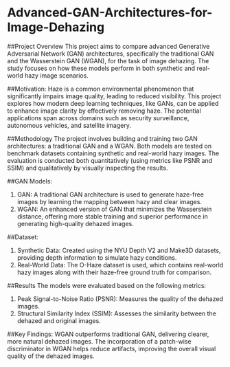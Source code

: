 # Advanced-GAN-Architectures-for-Image-Dehazing

##Project Overview
This project aims to compare advanced Generative Adversarial Network (GAN) architectures, specifically the traditional GAN and the Wasserstein GAN (WGAN), for the task of image dehazing. The study focuses on how these models perform in both synthetic and real-world hazy image scenarios.

##Motivation:
Haze is a common environmental phenomenon that significantly impairs image quality, leading to reduced visibility. This project explores how modern deep learning techniques, like GANs, can be applied to enhance image clarity by effectively removing haze. The potential applications span across domains such as security surveillance, autonomous vehicles, and satellite imagery.

##Methodology
The project involves building and training two GAN architectures: a traditional GAN and a WGAN. Both models are tested on benchmark datasets containing synthetic and real-world hazy images. The evaluation is conducted both quantitatively (using metrics like PSNR and SSIM) and qualitatively by visually inspecting the results.

##GAN Models:
1. GAN: A traditional GAN architecture is used to generate haze-free images by learning the mapping between hazy and clear images.
2. WGAN: An enhanced version of GAN that minimizes the Wasserstein distance, offering more stable training and superior performance in generating high-quality dehazed images.

##Dataset:
1. Synthetic Data: Created using the NYU Depth V2 and Make3D datasets, providing depth information to simulate hazy conditions.
2. Real-World Data: The O-Haze dataset is used, which contains real-world hazy images along with their haze-free ground truth for comparison.

##Results
The models were evaluated based on the following metrics:
1. Peak Signal-to-Noise Ratio (PSNR): Measures the quality of the dehazed images.
2. Structural Similarity Index (SSIM): Assesses the similarity between the dehazed and original images.
   
##Key Findings:
WGAN outperforms traditional GAN, delivering clearer, more natural dehazed images.
The incorporation of a patch-wise discriminator in WGAN helps reduce artifacts, improving the overall visual quality of the dehazed images.


